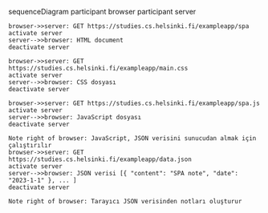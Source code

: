 sequenceDiagram
    participant browser
    participant server

    browser->>server: GET https://studies.cs.helsinki.fi/exampleapp/spa
    activate server
    server-->>browser: HTML document
    deactivate server

    browser->>server: GET https://studies.cs.helsinki.fi/exampleapp/main.css
    activate server
    server-->>browser: CSS dosyası
    deactivate server

    browser->>server: GET https://studies.cs.helsinki.fi/exampleapp/spa.js
    activate server
    server-->>browser: JavaScript dosyası
    deactivate server

    Note right of browser: JavaScript, JSON verisini sunucudan almak için çalıştırılır
    browser->>server: GET https://studies.cs.helsinki.fi/exampleapp/data.json
    activate server
    server-->>browser: JSON verisi [{ "content": "SPA note", "date": "2023-1-1" }, ... ]
    deactivate server

    Note right of browser: Tarayıcı JSON verisinden notları oluşturur
